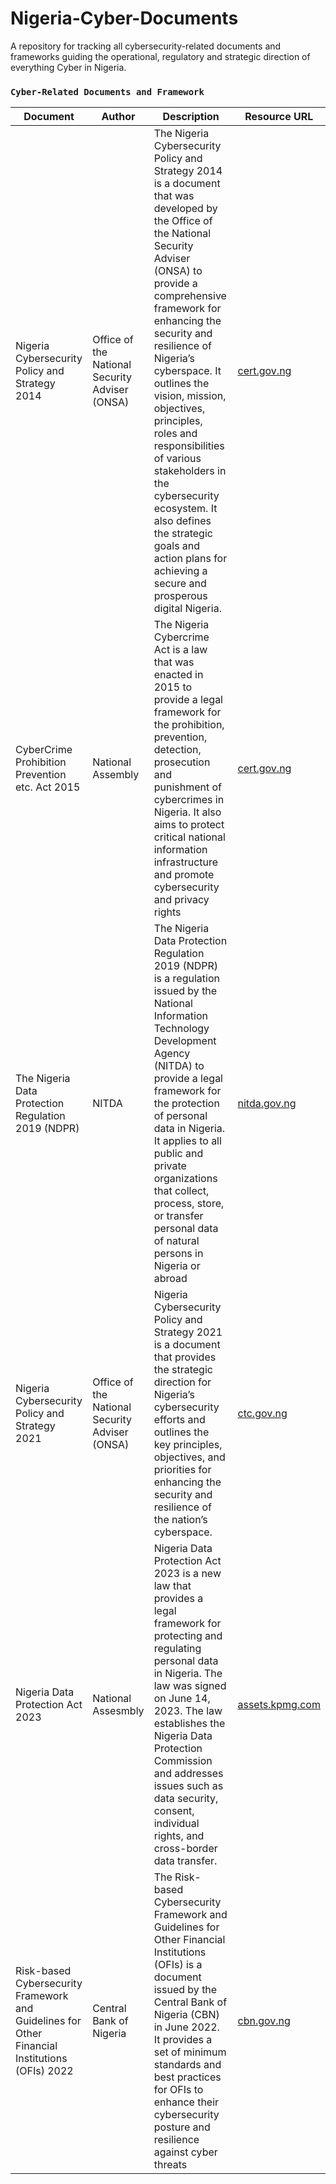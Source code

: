 # Nigeria-Cyber-Documents
A repository for tracking all cybersecurity-related documents and frameworks guiding the operational, regulatory and strategic direction of everything Cyber in Nigeria.

### `Cyber-Related Documents and Framework `

| Document | Author | Description | Resource URL |
| ---| --- | --- | --- |
| Nigeria Cybersecurity Policy and Strategy 2014 | Office of the National Security Adviser (ONSA)|The Nigeria Cybersecurity Policy and Strategy 2014 is a document that was developed by the Office of the National Security Adviser (ONSA) to provide a comprehensive framework for enhancing the security and resilience of Nigeria’s cyberspace. It outlines the vision, mission, objectives, principles, roles and responsibilities of various stakeholders in the cybersecurity ecosystem. It also defines the strategic goals and action plans for achieving a secure and prosperous digital Nigeria.| [cert.gov.ng](https://www.cert.gov.ng/ngcert/resources/NATIONAL_CYBESECURITY_STRATEGY.pdf)|
| CyberCrime Prohibition Prevention etc. Act 2015 | National Assembly |The Nigeria Cybercrime Act is a law that was enacted in 2015 to provide a legal framework for the prohibition, prevention, detection, prosecution and punishment of cybercrimes in Nigeria. It also aims to protect critical national information infrastructure and promote cybersecurity and privacy rights | [cert.gov.ng](https://www.cert.gov.ng/ngcert/resources/CyberCrime__Prohibition_Prevention_etc__Act__2015.pdf)
|The Nigeria Data Protection Regulation 2019 (NDPR) | NITDA | The Nigeria Data Protection Regulation 2019 (NDPR) is a regulation issued by the National Information Technology Development Agency (NITDA) to provide a legal framework for the protection of personal data in Nigeria. It applies to all public and private organizations that collect, process, store, or transfer personal data of natural persons in Nigeria or abroad | [nitda.gov.ng](https://nitda.gov.ng/wp-content/uploads/2021/01/NDPR-Implementation-Framework.pdf)
| Nigeria Cybersecurity Policy and Strategy 2021 | Office of the National Security Adviser (ONSA) | Nigeria Cybersecurity Policy and Strategy 2021 is a document that provides the strategic direction for Nigeria’s cybersecurity efforts and outlines the key principles, objectives, and priorities for enhancing the security and resilience of the nation’s cyberspace. | [ctc.gov.ng](https://ctc.gov.ng/national-cybersecurity-policy-and-strategy/)
| Nigeria Data Protection Act 2023 | National Assesmbly | Nigeria Data Protection Act 2023 is a new law that provides a legal framework for protecting and regulating personal data in Nigeria. The law was signed on June 14, 2023. The law establishes the Nigeria Data Protection Commission and addresses issues such as data security, consent, individual rights, and cross-border data transfer. | [assets.kpmg.com](https://assets.kpmg.com/content/dam/kpmg/ng/pdf/nigeria-data-protection-act2023.pdf)
| Risk-based Cybersecurity Framework and Guidelines for Other Financial Institutions (OFIs) 2022 | Central Bank of Nigeria | The Risk-based Cybersecurity Framework and Guidelines for Other Financial Institutions (OFIs) is a document issued by the Central Bank of Nigeria (CBN) in June 2022. It provides a set of minimum standards and best practices for OFIs to enhance their cybersecurity posture and resilience against cyber threats | [cbn.gov.ng](https://www.cbn.gov.ng/Out/2022/OFISD/Letter%20to%20all%20OFIs%20Issuance%20of%20Risk-Based%20Cybersecurity%20Framework%20and%20Guidelines%20for%20Other%20Financial%20Institutions.pdf)
